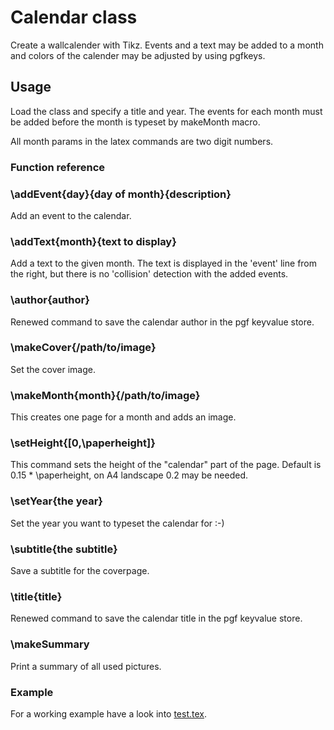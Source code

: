 # Calendar class
Create a wallcalender with Tikz.
Events and a text may be added to a month
and colors of the calender may be adjusted by using pgfkeys.

## Usage
Load the class and specify a title and year.
The events for each month must be added before
the month is typeset by makeMonth macro.

All month params in the latex commands are two digit numbers.

### Function reference

### \addEvent{day}{day of month}{description}
Add an event to the calendar.

### \addText{month}{text to display}
Add a text to the given month.
The text is displayed in the 'event' line from the right, but there is no
'collision' detection with the added events.

### \author{author}
Renewed command to save the calendar author in the pgf keyvalue store.

### \makeCover{/path/to/image}
Set the cover image.

### \makeMonth{month}{/path/to/image}
This creates one page for a month and adds an image.

### \setHeight{[0,\paperheight]}
This command sets the height of the "calendar" part of the page.
Default is 0.15 * \paperheight, on A4 landscape 0.2 may be needed.

### \setYear{the year}
Set the year you want to typeset the calendar for :-)

### \subtitle{the subtitle}
Save a subtitle for the coverpage.

### \title{title}
Renewed command to save the calendar title in the pgf keyvalue store.

### \makeSummary
Print a summary of all used pictures.

### Example
For a working example have a look into [test.tex](test.tex).
